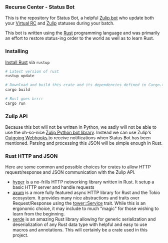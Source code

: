 ### Recurse Center - Status Bot

This is the repository for Status Bot, a helpful [Zulip bot](https://recurse.zulipchat.com/api/writing-bots) who update both your [Virtual
RC](https://rctogether.com) and [Zulip](https://zulip.com/) statuses during your batch.

This bot is written using the [Rust](https://rust-lang.org) programming language
and was primarily an effort to restore status-ing order to the world as well as
to learn Rust.

### Installing

[Install Rust](https://www.rust-lang.org/learn/get-started) via `rustup`

```sh
# Latest version of rust 
rustup update 

# Download and build this crate and its dependencies defined in Cargo.toml
cargo build

# Rust goes brrrr
cargo run
```

### Zulip API

Because this bot will not be written in Python, we sadly will not be able to use
the oh-so-nice [Zulip Python bot
library](https://recurse.zulipchat.com/api/writing-bots). Instead we can use
Zulip's [ Outgoing Webhooks
](https://recurse.zulipchat.com/api/outgoing-webhooks) to receive notifications
when Status Bot has been mentioned. Parsing and processing this JSON will be
simple enough in Rust.


### Rust HTTP and JSON

Here are some common and possible choices for crates to allow HTTP
request/response and JSON communication with the Zulip API.

* [hyper](https://hyper.rs/) is a no-frills HTTP networking library written in
  Rust. It setup a basic HTTP server and handle requests
* [axum](https://github.com/tokio-rs/axum) is a more fully featured async HTTP
  library for Rust and the Tokio ecosystem. It provides many nice abstractions
  and traits over Request/Response using the [tower::Service](https://docs.rs/tower/latest/tower/trait.Service.html)
  trait. While this is an ergonomic choice, it may include to much "magic" for those wishing to learn
  from the beginning.
* [serde](https://serde.rs/) is an amazing Rust library allowing for generic
  serialization and deserialization of any Rust data type with helpful and easy
  to use macros and annotations. This will certainly be a crate used in this
  project.
